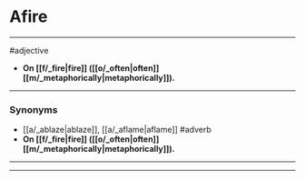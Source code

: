 # Afire
---
#adjective
- **On [[f/_fire|fire]] ([[o/_often|often]] [[m/_metaphorically|metaphorically]]).**
---
### Synonyms
- [[a/_ablaze|ablaze]], [[a/_aflame|aflame]]
#adverb
- **On [[f/_fire|fire]] ([[o/_often|often]] [[m/_metaphorically|metaphorically]]).**
---
---
